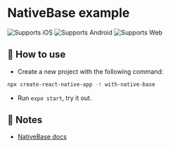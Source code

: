 # NativeBase example

![Supports iOS](https://img.shields.io/badge/iOS-000.svg?style=flat-square&logo=APPLE&labelColor=999999&logoColor=fff)
![Supports Android](https://img.shields.io/badge/Android-000.svg?style=flat-square&logo=ANDROID&labelColor=A4C639&logoColor=fff)
![Supports Web](https://img.shields.io/badge/web-4630EB.svg?style=flat-square&logo=GOOGLE-CHROME&labelColor=4285F4&logoColor=fff)

## 🚀 How to use

- Create a new project with the following command:

```sh
npx create-react-native-app -t with-native-base
```

- Run `expo start`, try it out.

## 📝 Notes

- [NativeBase docs](https://docs.nativebase.io/)
